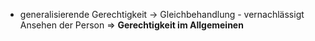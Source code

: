 - generalisierende Gerechtigkeit
-> Gleichbehandlung - vernachlässigt Ansehen der Person
=> **Gerechtigkeit im Allgemeinen**

